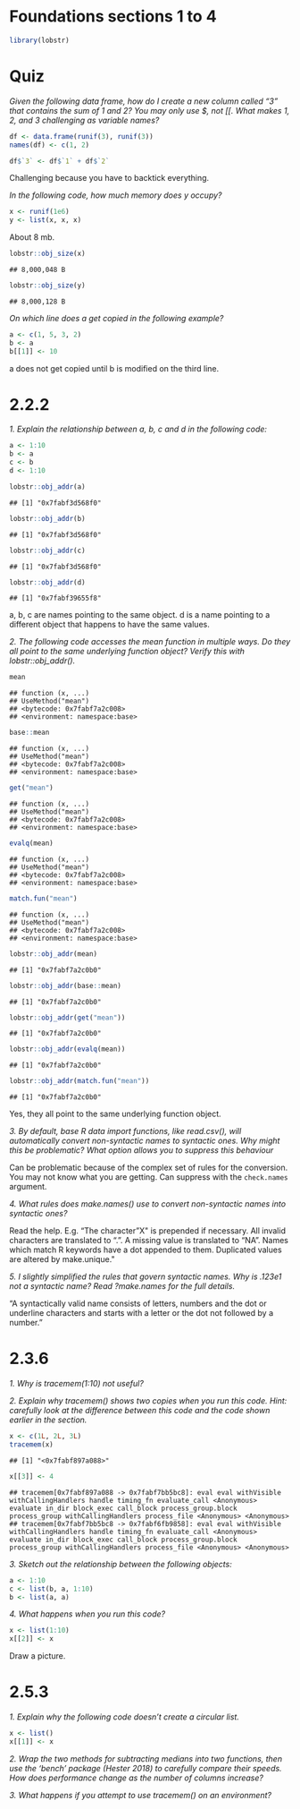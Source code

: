 Foundations sections 1 to 4
================

``` r
library(lobstr)
```

# Quiz

*Given the following data frame, how do I create a new column called “3”
that contains the sum of 1 and 2? You may only use $, not \[\[. What
makes 1, 2, and 3 challenging as variable names?*

``` r
df <- data.frame(runif(3), runif(3))
names(df) <- c(1, 2)
```

``` r
df$`3` <- df$`1` + df$`2`
```

Challenging because you have to backtick everything.

*In the following code, how much memory does y occupy?*

``` r
x <- runif(1e6)
y <- list(x, x, x)
```

About 8 mb.

``` r
lobstr::obj_size(x)
```

    ## 8,000,048 B

``` r
lobstr::obj_size(y)
```

    ## 8,000,128 B

*On which line does a get copied in the following example?*

``` r
a <- c(1, 5, 3, 2)
b <- a
b[[1]] <- 10
```

a does not get copied until b is modified on the third line.

# 2.2.2

*1. Explain the relationship between a, b, c and d in the following
code:*

``` r
a <- 1:10
b <- a
c <- b
d <- 1:10

lobstr::obj_addr(a)
```

    ## [1] "0x7fabf3d568f0"

``` r
lobstr::obj_addr(b)
```

    ## [1] "0x7fabf3d568f0"

``` r
lobstr::obj_addr(c)
```

    ## [1] "0x7fabf3d568f0"

``` r
lobstr::obj_addr(d)
```

    ## [1] "0x7fabf39655f8"

a, b, c are names pointing to the same object. d is a name pointing to a
different object that happens to have the same values.

*2. The following code accesses the mean function in multiple ways. Do
they all point to the same underlying function object? Verify this with
lobstr::obj\_addr().*

``` r
mean
```

    ## function (x, ...) 
    ## UseMethod("mean")
    ## <bytecode: 0x7fabf7a2c008>
    ## <environment: namespace:base>

``` r
base::mean
```

    ## function (x, ...) 
    ## UseMethod("mean")
    ## <bytecode: 0x7fabf7a2c008>
    ## <environment: namespace:base>

``` r
get("mean")
```

    ## function (x, ...) 
    ## UseMethod("mean")
    ## <bytecode: 0x7fabf7a2c008>
    ## <environment: namespace:base>

``` r
evalq(mean)
```

    ## function (x, ...) 
    ## UseMethod("mean")
    ## <bytecode: 0x7fabf7a2c008>
    ## <environment: namespace:base>

``` r
match.fun("mean")
```

    ## function (x, ...) 
    ## UseMethod("mean")
    ## <bytecode: 0x7fabf7a2c008>
    ## <environment: namespace:base>

``` r
lobstr::obj_addr(mean)
```

    ## [1] "0x7fabf7a2c0b0"

``` r
lobstr::obj_addr(base::mean)
```

    ## [1] "0x7fabf7a2c0b0"

``` r
lobstr::obj_addr(get("mean"))
```

    ## [1] "0x7fabf7a2c0b0"

``` r
lobstr::obj_addr(evalq(mean))
```

    ## [1] "0x7fabf7a2c0b0"

``` r
lobstr::obj_addr(match.fun("mean"))
```

    ## [1] "0x7fabf7a2c0b0"

Yes, they all point to the same underlying function object.

*3. By default, base R data import functions, like read.csv(), will
automatically convert non-syntactic names to syntactic ones. Why might
this be problematic? What option allows you to suppress this behaviour*

Can be problematic because of the complex set of rules for the
conversion. You may not know what you are getting. Can suppress with the
`check.names` argument.

*4. What rules does make.names() use to convert non-syntactic names into
syntactic ones?*

Read the help. E.g. “The character”X" is prepended if necessary. All
invalid characters are translated to “.”. A missing value is translated
to “NA”. Names which match R keywords have a dot appended to them.
Duplicated values are altered by make.unique."

*5. I slightly simplified the rules that govern syntactic names. Why is
.123e1 not a syntactic name? Read ?make.names for the full details.*

“A syntactically valid name consists of letters, numbers and the dot or
underline characters and starts with a letter or the dot not followed by
a number.”

# 2.3.6

*1. Why is tracemem(1:10) not useful?*

*2. Explain why tracemem() shows two copies when you run this code.
Hint: carefully look at the difference between this code and the code
shown earlier in the section.*

``` r
x <- c(1L, 2L, 3L)
tracemem(x)
```

    ## [1] "<0x7fabf897a088>"

``` r
x[[3]] <- 4
```

    ## tracemem[0x7fabf897a088 -> 0x7fabf7bb5bc8]: eval eval withVisible withCallingHandlers handle timing_fn evaluate_call <Anonymous> evaluate in_dir block_exec call_block process_group.block process_group withCallingHandlers process_file <Anonymous> <Anonymous> 
    ## tracemem[0x7fabf7bb5bc8 -> 0x7fabf6fb9858]: eval eval withVisible withCallingHandlers handle timing_fn evaluate_call <Anonymous> evaluate in_dir block_exec call_block process_group.block process_group withCallingHandlers process_file <Anonymous> <Anonymous>

*3. Sketch out the relationship between the following objects:*

``` r
a <- 1:10
c <- list(b, a, 1:10)
b <- list(a, a)
```

*4. What happens when you run this code?*

``` r
x <- list(1:10)
x[[2]] <- x
```

Draw a picture.

# 2.5.3

*1. Explain why the following code doesn’t create a circular list.*

``` r
x <- list()
x[[1]] <- x
```

*2. Wrap the two methods for subtracting medians into two functions,
then use the ‘bench’ package (Hester 2018) to carefully compare their
speeds. How does performance change as the number of columns increase?*

*3. What happens if you attempt to use tracemem() on an environment?*
